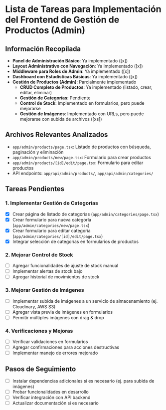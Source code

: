# Lista de Tareas para Implementación del Frontend de Gestión de Productos (Admin)

## Información Recopilada
- **Panel de Administración Básico**: Ya implementado ([x])
- **Layout Administrativo con Navegación**: Ya implementado ([x])
- **Middleware para Roles de Admin**: Ya implementado ([x])
- **Dashboard con Estadísticas Básicas**: Ya implementado ([x])
- **Gestión de Productos (Admin)**: Parcialmente implementado
  - **CRUD Completo de Productos**: Ya implementado (listado, crear, editar, eliminar)
  - **Gestión de Categorías**: Pendiente
  - **Control de Stock**: Implementado en formularios, pero puede mejorarse
  - **Gestión de Imágenes**: Implementado con URLs, pero puede mejorarse con subida de archivos ([xs])

## Archivos Relevantes Analizados
- `app/admin/products/page.tsx`: Listado de productos con búsqueda, paginación y eliminación
- `app/admin/products/new/page.tsx`: Formulario para crear productos
- `app/admin/products/[id]/edit/page.tsx`: Formulario para editar productos
- API endpoints: `app/api/admin/products/`, `app/api/admin/categories/`

## Tareas Pendientes

### 1. Implementar Gestión de Categorías
- [x] Crear página de listado de categorías (`app/admin/categories/page.tsx`)
- [x] Crear formulario para nueva categoría (`app/admin/categories/new/page.tsx`)
- [x] Crear formulario para editar categoría (`app/admin/categories/[id]/edit/page.tsx`)
- [x] Integrar selección de categorías en formularios de productos

### 2. Mejorar Control de Stock
- [ ] Agregar funcionalidades de ajuste de stock manual
- [ ] Implementar alertas de stock bajo
- [ ] Agregar historial de movimientos de stock

### 3. Mejorar Gestión de Imágenes
- [ ] Implementar subida de imágenes a un servicio de almacenamiento (ej. Cloudinary, AWS S3)
- [ ] Agregar vista previa de imágenes en formularios
- [ ] Permitir múltiples imágenes con drag & drop

### 4. Verificaciones y Mejoras
- [ ] Verificar validaciones en formularios
- [ ] Agregar confirmaciones para acciones destructivas
- [ ] Implementar manejo de errores mejorado

## Pasos de Seguimiento
- [ ] Instalar dependencias adicionales si es necesario (ej. para subida de imágenes)
- [ ] Probar funcionalidades en desarrollo
- [ ] Verificar integración con API backend
- [ ] Actualizar documentación si es necesario
